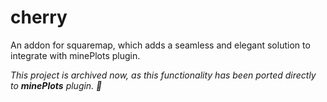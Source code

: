 # cherry
An addon for squaremap, which adds a seamless and elegant 
solution to integrate with minePlots plugin.

_This project is archived now, as this functionality has been ported directly to **minePlots** plugin. 🖖_
